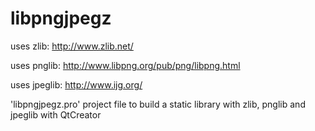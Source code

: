 libpngjpegz
===========

uses zlib:
http://www.zlib.net/


uses pnglib:
http://www.libpng.org/pub/png/libpng.html


uses jpeglib:
http://www.ijg.org/

'libpngjpegz.pro' project file to build a static library with zlib, pnglib and jpeglib with QtCreator 

